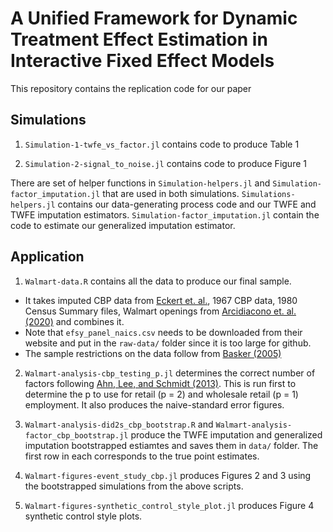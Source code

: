 # A Unified Framework for Dynamic Treatment Effect Estimation in Interactive Fixed Effect Models

This repository contains the replication code for our paper 

## Simulations

1. `Simulation-1-twfe_vs_factor.jl` contains code to produce Table 1

2. `Simulation-2-signal_to_noise.jl` contains code to produce Figure 1

There are set of helper functions in `Simulation-helpers.jl` and `Simulation-factor_imputation.jl` that are used in both simulations. `Simulations-helpers.jl` contains our data-generating process code and our TWFE and TWFE imputation estimators. `Simulation-factor_imputation.jl` contain the code to estimate our generalized imputation estimator.

## Application

1. `Walmart-data.R` contains all the data to produce our final sample.

- It takes imputed CBP data from [Eckert et. al.](https://www.fpeckert.me/cbp/), 1967 CBP data, 1980 Census Summary files, Walmart openings from [Arcidiacono et. al. (2020)](https://www.aeaweb.org/articles?id=10.1257/app.20180047) and combines it.
- Note that `efsy_panel_naics.csv` needs to be downloaded from their website and put in the `raw-data/` folder since it is too large for github.
- The sample restrictions on the data follow from [Basker (2005)](https://direct.mit.edu/rest/article/87/1/174/57523/Job-Creation-or-Destruction-Labor-Market-Effects)

2. `Walmart-analysis-cbp_testing_p.jl` determines the correct number of factors following [Ahn, Lee, and Schmidt (2013)](https://doi.org/10.1016/j.jeconom.2012.12.002). This is run first to determine the p to use for retail (p = 2) and wholesale retail (p = 1) employment. It also produces the naive-standard error figures.

3. `Walmart-analysis-did2s_cbp_bootstrap.R` and `Walmart-analysis-factor_cbp_bootstrap.jl` produce the TWFE imputation and generalized imputation bootstrapped estiamtes and saves them in `data/` folder. The first row in each corresponds to the true point estimates.

4. `Walmart-figures-event_study_cbp.jl` produces Figures 2 and 3 using the bootstrapped simulations from the above scripts.

5. `Walmart-figures-synthetic_control_style_plot.jl` produces Figure 4 synthetic control style plots.



